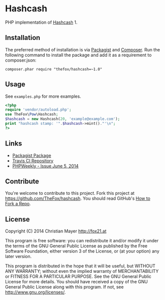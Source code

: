 # Hashcash

PHP implementation of [Hashcash](http://hashcash.org) 1.

## Installation

The preferred method of installation is via [Packagist](https://packagist.org/packages/thefox/hashcash) and [Composer](https://getcomposer.org/). Run the following command to install the package and add it as a requirement to composer.json:

	composer.phar require "thefox/hashcash=~1.0"

## Usage

See `examples.php` for more examples.

```php
<?php
require 'vendor/autoload.php';
use TheFox\Pow\Hashcash;
$hashcash = new Hashcash(20, 'example@example.com');
print "hashcash stamp: '".$hashcash->mint()."'\n";
?>
```

## Links

- [Packagist Package](https://packagist.org/packages/thefox/hashcash)
- [Travis CI Repository](https://travis-ci.org/TheFox/hashcash)
- [PHPWeekly - Issue June 5, 2014](http://phpweekly.com/archive/2014-06-05.html)

## Contribute

You're welcome to contribute to this project. Fork this project at <https://github.com/TheFox/hashcash>. You should read GitHub's [How to Fork a Repo](https://help.github.com/articles/fork-a-repo).

## License

Copyright (C) 2014 Christian Mayer <http://fox21.at>

This program is free software: you can redistribute it and/or modify it under the terms of the GNU General Public License as published by the Free Software Foundation, either version 3 of the License, or (at your option) any later version.

This program is distributed in the hope that it will be useful, but WITHOUT ANY WARRANTY; without even the implied warranty of MERCHANTABILITY or FITNESS FOR A PARTICULAR PURPOSE. See the GNU General Public License for more details. You should have received a copy of the GNU General Public License along with this program. If not, see <http://www.gnu.org/licenses/>.
